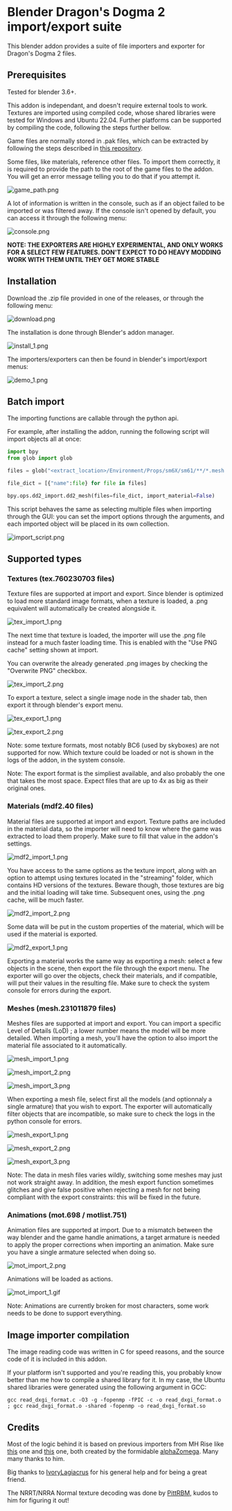 # Blender Dragon's Dogma 2 import/export suite

This blender addon provides a suite of file importers and exporter for Dragon's Dogma 2 files.

## Prerequisites

Tested for blender 3.6+.

This addon is independant, and doesn't require external tools to work. Textures are imported using compiled code, whose shared libraries were tested for Windows and Ubuntu 22.04. Further platforms can be supported by compiling the code, following the steps further bellow.

Game files are normally stored in .pak files, which can be extracted by following the steps described in [this repository](https://github.com/Ekey/REE.PAK.Tool).

Some files, like materials, reference other files. To import them correctly, it is required to provide the path to the root of the game files to the addon. You will get an error message telling you to do that if you attempt it.

![game_path.png](images/game_path.png)

A lot of information is written in the console, such as if an object failed to be imported or was filtered away. If the console isn't opened by default, you can access it through the following menu:

![console.png](images/console.png)

**NOTE: THE EXPORTERS ARE HIGHLY EXPERIMENTAL, AND ONLY WORKS FOR A SELECT FEW FEATURES. DON'T EXPECT TO DO HEAVY MODDING WORK WITH THEM UNTIL THEY GET MORE STABLE**

## Installation

Download the .zip file provided in one of the releases, or through the following menu:

![download.png](images/download.png)

The installation is done through Blender's addon manager.

![install_1.png](images/install_1.png)

The importers/exporters can then be found in blender's import/export menus:

![demo_1.png](images/demo_1.png)

## Batch import

The importing functions are callable through the python api.

For example, after installing the addon, running the following script will import objects all at once:

```python
import bpy
from glob import glob

files = glob("<extract_location>/Environment/Props/sm6X/sm61/**/*.mesh.231011879", recursive=True)

file_dict = [{"name":file} for file in files]

bpy.ops.dd2_import.dd2_mesh(files=file_dict, import_material=False)
```

This script behaves the same as selecting multiple files when importing through the GUI: you can set the import options through the arguments, and each imported object will be placed in its own collection.

![import_script.png](images/import_script.png)

## Supported types

### Textures (tex.760230703 files)

Texture files are supported at import and export. Since blender is optimized to load more standard image formats, when a texture is loaded, a .png equivalent will automatically be created alongside it.

![tex_import_1.png](images/tex_import_1.png)

The next time that texture is loaded, the importer will use the .png file instead for a much faster loading time. This is enabled with the "Use PNG cache" setting shown at import.

You can overwrite the already generated .png images by checking the "Overwrite PNG" checkbox. 

![tex_import_2.png](images/tex_import_2.png)

To export a texture, select a single image node in the shader tab, then export it through blender's export menu.

![tex_export_1.png](images/tex_export_1.png)

![tex_export_2.png](images/tex_export_2.png)

Note: some texture formats, most notably BC6 (used by skyboxes) are not supported for now. Which texture could be loaded or not is shown in the logs of the addon, in the system console.

Note: The export format is the simpliest available, and also probably the one that takes the most space. Expect files that are up to 4x as big as their original ones.

### Materials (mdf2.40 files)

Material files are supported at import and export. Texture paths are included in the material data, so the importer will need to know where the game was extracted to load them properly. Make sure to fill that value in the addon's settings.

![mdf2_import_1.png](images/mdf2_import_1.png)

You have access to the same options as the texture import, along with an option to attempt using textures located in the "streaming" folder, which contains HD versions of the textures. Beware though, those textures are big and the initial loading will take time. Subsequent ones, using the .png cache, will be much faster.

![mdf2_import_2.png](images/mdf2_import_2.png)

Some data will be put in the custom properties of the material, which will be used if the material is exported.

![mdf2_export_1.png](images/mdf2_export_1.png)

Exporting a material works the same way as exporting a mesh: select a few objects in the scene, then export the file through the export menu. The exporter will go over the objects, check their materials, and if compatible, will put their values in the resulting file. Make sure to check the system console for errors during the export.

### Meshes (mesh.231011879 files)

Meshes files are supported at import and export. You can import a specific Level of Details (LoD) ; a lower number means the model will be more detailed. When importing a mesh, you'll have the option to also import the material file associated to it automatically. 

![mesh_import_1.png](images/mesh_import_1.png)

![mesh_import_2.png](images/mesh_import_2.png)

![mesh_import_3.png](images/mesh_import_3.png)

When exporting a mesh file, select first all the models (and optionnaly a single armature) that you wish to export. The exporter will automatically filter objects that are incompatible, so make sure to check the logs in the python console for errors.

![mesh_export_1.png](images/mesh_export_1.png)

![mesh_export_2.png](images/mesh_export_2.png)

![mesh_export_3.png](images/mesh_export_3.png)

Note: The data in mesh files varies wildly, switching some meshes may just not work straight away. In addition, the mesh export function sometimes glitches and give false positive when rejecting a mesh for not being compliant with the export constraints: this will be fixed in the future.

### Animations (mot.698 / motlist.751)

Animation files are supported at import. Due to a mismatch between the way blender and the game handle animations, a target armature is needed to apply the proper corrections when importing an animation. Make sure you have a single armature selected when doing so. 

![mot_import_2.png](images/mot_import_2.png)

Animations will be loaded as actions. 

![mot_import_1.gif](images/mot_import_1.gif)

Note: Animations are currently broken for most characters, some work needs to be done to support everything.

## Image importer compilation

The image reading code was written in C for speed reasons, and the source code of it is included in this addon.

If your platform isn't supported and you're reading this, you probably know better than me how to compile a shared library for it. In my case, the Ubuntu shared libraries were generated using the following argument in GCC: 

```
gcc read_dxgi_format.c -O3 -g -fopenmp -fPIC -c -o read_dxgi_format.o ; gcc read_dxgi_format.o -shared -fopenmp -o read_dxgi_format.so
```

## Credits

Most of the logic behind it is based on previous importers from MH Rise like [this](https://github.com/alphazolam/RE_RSZ) one and [this](https://github.com/alphazolam/fmt_RE_MESH-Noesis-Plugin) one, both created by the formidable [alphaZomega](https://github.com/alphazolam). Many many thanks to him.

Big thanks to [IvoryLagiacrus](https://twitter.com/ilagiacrus) for his general help and for being a great friend.

The NRRT/NRRA Normal texture decoding was done by [PittRBM](https://bsky.app/profile/wdnrbm.bsky.social), kudos to him for figuring it out!
